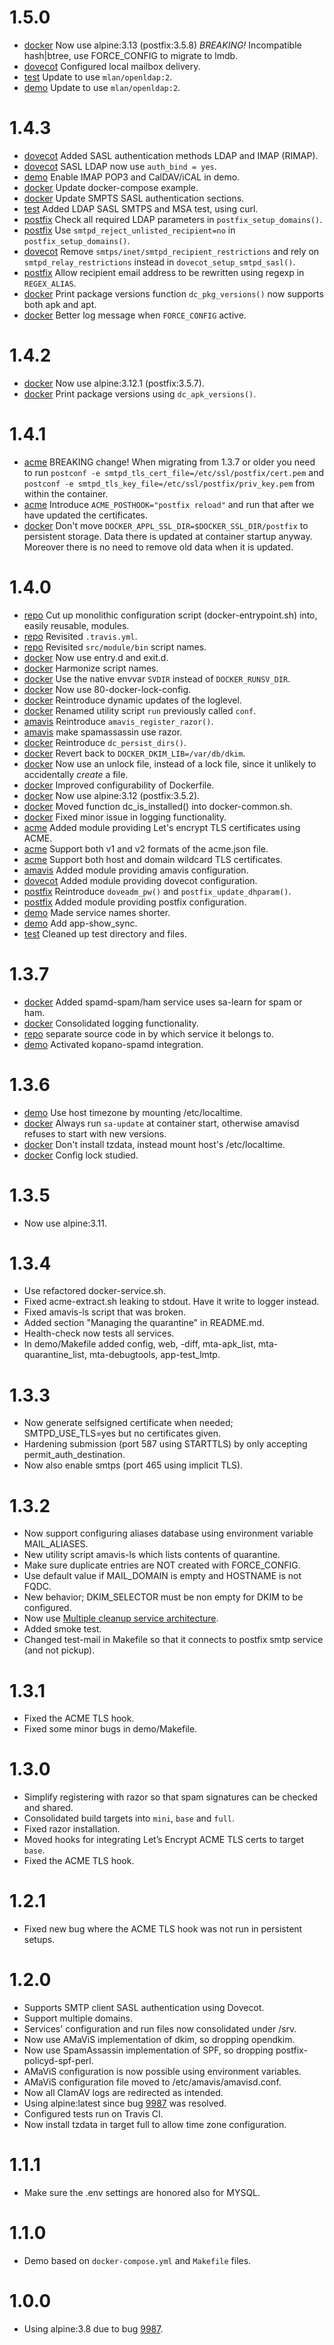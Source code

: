 # 1.5.0

- [docker](Dockerfile) Now use alpine:3.13 (postfix:3.5.8) _BREAKING!_ Incompatible hash|btree, use FORCE_CONFIG to migrate to lmdb.
- [dovecot](src/dovecot) Configured local mailbox delivery.
- [test](test) Update to use `mlan/openldap:2`.
- [demo](demo) Update to use `mlan/openldap:2`.

# 1.4.3

- [dovecot](src/dovecot) Added SASL authentication methods LDAP and IMAP (RIMAP).
- [dovecot](src/dovecot) SASL LDAP now use `auth_bind = yes`.
- [demo](demo) Enable IMAP POP3 and CalDAV/iCAL in demo.
- [docker](README.md) Update docker-compose example.
- [docker](README.md) Update SMPTS SASL authentication sections.
- [test](Makefile) Added LDAP SASL SMTPS and MSA test, using curl.
- [postfix](src/postfix) Check all required LDAP parameters in `postfix_setup_domains()`.
- [postfix](src/postfix) Use `smtpd_reject_unlisted_recipient=no` in `postfix_setup_domains()`.
- [dovecot](src/dovecot) Remove `smtps/inet/smtpd_recipient_restrictions` and rely on `smtpd_relay_restrictions` instead in `dovecot_setup_smtpd_sasl()`.
- [postfix](src/postfix) Allow recipient email address to be rewritten using regexp in `REGEX_ALIAS`.
- [docker](src/docker/bin/docker-common.sh) Print package versions function `dc_pkg_versions()` now supports both apk and apt.
- [docker](src/docker/bin/docker-config.sh) Better log message when `FORCE_CONFIG` active.

# 1.4.2

- [docker](Dockerfile) Now use alpine:3.12.1 (postfix:3.5.7).
- [docker](src/docker/bin/docker-common.sh) Print package versions using `dc_apk_versions()`.

# 1.4.1

- [acme](src/acme) BREAKING change! When migrating from 1.3.7 or older you need to run `postconf -e smtpd_tls_cert_file=/etc/ssl/postfix/cert.pem` and `postconf -e smtpd_tls_key_file=/etc/ssl/postfix/priv_key.pem` from within the container.
- [acme](src/acme) Introduce `ACME_POSTHOOK="postfix reload"` and run that after we have updated the certificates.
- [docker](src/docker) Don't move `DOCKER_APPL_SSL_DIR=$DOCKER_SSL_DIR/postfix` to persistent storage. Data there is updated at container startup anyway. Moreover there is no need to remove old data when it is updated.

# 1.4.0

- [repo](src) Cut up monolithic configuration script (docker-entrypoint.sh) into, easily reusable, modules.
- [repo](.travis.yml) Revisited `.travis.yml`.
- [repo](src) Revisited `src/module/bin` script names.
- [docker](src/docker/bin/docker-entrypoint.sh) Now use entry.d and exit.d.
- [docker](src) Harmonize script names.
- [docker](src/docker) Use the native envvar `SVDIR` instead of `DOCKER_RUNSV_DIR`.
- [docker](src/docker) Now use 80-docker-lock-config.
- [docker](src/docker) Reintroduce dynamic updates of the loglevel.
- [docker](src/docker) Renamed utility script `run` previously called `conf`.
- [amavis](src/amavis) Reintroduce `amavis_register_razor()`.
- [amavis](src/amavis) make spamassassin use razor.
- [docker](Dockerfile) Reintroduce `dc_persist_dirs()`.
- [docker](Dockerfile) Revert back to `DOCKER_DKIM_LIB=/var/db/dkim`.
- [docker](Dockerfile) Now use an unlock file, instead of a lock file, since it unlikely to accidentally *create* a file.
- [docker](Dockerfile) Improved configurability of Dockerfile.
- [docker](Dockerfile) Now use alpine:3.12 (postfix:3.5.2).
- [docker](src/docker) Moved function dc_is_installed() into docker-common.sh.
- [docker](src/docker/bin/docker-common.sh) Fixed minor issue in logging functionality.
- [acme](src/acme) Added module providing Let's encrypt TLS certificates using ACME.
- [acme](src/acme/bin/acme-extract.sh) Support both v1 and v2 formats of the acme.json file.
- [acme](src/acme/entry.d/50-acme-monitor-tlscert) Support both host and domain wildcard TLS certificates.
- [amavis](src/amavis) Added module providing amavis configuration.
- [dovecot](src/dovecot) Added module providing dovecot configuration.
- [postfix](src/postfix) Reintroduce `doveadm_pw()` and `postfix_update_dhparam()`.
- [postfix](src/postfix) Added module providing postfix configuration.
- [demo](demo) Made service names shorter.
- [demo](demo/Makefile) Add app-show_sync.
- [test](test) Cleaned up test directory and files.

# 1.3.7

- [docker](src/docker/bin/docker-entrypoint.sh) Added spamd-spam/ham service uses sa-learn for spam or ham.
- [docker](src/docker/bin/docker-common.sh) Consolidated logging functionality.
- [repo](src) separate source code in by which service it belongs to.
- [demo](demo) Activated kopano-spamd integration.

# 1.3.6

- [demo](demo) Use host timezone by mounting /etc/localtime.
- [docker](src/docker/bin/docker-entrypoint.sh) Always run `sa-update` at container start, otherwise amavisd refuses to start with new versions.
- [docker](Dockerfile) Don't install tzdata, instead mount host's /etc/localtime.
- [docker](ROADMAP.md) Config lock studied.

# 1.3.5

- Now use alpine:3.11.

# 1.3.4

- Use refactored docker-service.sh.
- Fixed acme-extract.sh leaking to stdout. Have it write to logger instead.
- Fixed amavis-ls script that was broken.
- Added section "Managing the quarantine" in README.md.
- Health-check now tests all services.
- In demo/Makefile added config, web, -diff, mta-apk_list, mta-quarantine_list, mta-debugtools, app-test_lmtp.

# 1.3.3

- Now generate selfsigned certificate when needed; SMTPD_USE_TLS=yes but no certificates given.
- Hardening submission (port 587 using STARTTLS) by only accepting permit_auth_destination.
- Now also enable smtps (port 465 using implicit TLS).

# 1.3.2

- Now support configuring aliases database using environment variable MAIL_ALIASES.
- New utility script amavis-ls which lists contents of quarantine.
- Make sure duplicate entries are NOT created with FORCE_CONFIG.
- Use default value if MAIL_DOMAIN is empty and HOSTNAME is not FQDC.
- New behavior; DKIM_SELECTOR must be non empty for DKIM to be configured.
- Now use [Multiple cleanup service architecture](https://amavis.org/README.postfix.html#d0e1038).
- Added smoke test.
- Changed test-mail in Makefile so that it connects to postfix smtp service (and not pickup).

# 1.3.1

- Fixed the ACME TLS hook.
- Fixed some minor bugs in demo/Makefile.

# 1.3.0

- Simplify registering with razor so that spam signatures can be checked and shared.
- Consolidated build targets into `mini`, `base` and `full`.
- Fixed razor installation.
- Moved hooks for integrating Let’s Encrypt ACME TLS certs to target `base`.
- Fixed the ACME TLS hook.

# 1.2.1

- Fixed new bug where the ACME TLS hook was not run in persistent setups.

# 1.2.0

- Supports SMTP client SASL authentication using Dovecot.
- Support multiple domains.
- Services' configuration and run files now consolidated under /srv.
- Now use AMaViS implementation of dkim, so dropping opendkim.
- Now use SpamAssassin implementation of SPF, so dropping postfix-policyd-spf-perl.
- AMaViS configuration is now possible using environment variables.
- AMaViS configuration file moved to /etc/amavis/amavisd.conf.
- Now all ClamAV logs are redirected as intended.
- Using alpine:latest since bug [9987](https://bugs.alpinelinux.org/issues/9987) was resolved.
- Configured tests run on Travis CI.
- Now install tzdata in target full to allow time zone configuration.

# 1.1.1

- Make sure the .env settings are honored also for MYSQL.

# 1.1.0

- Demo based on `docker-compose.yml` and `Makefile` files.

# 1.0.0

- Using alpine:3.8 due to bug [9987](https://bugs.alpinelinux.org/issues/9987).
